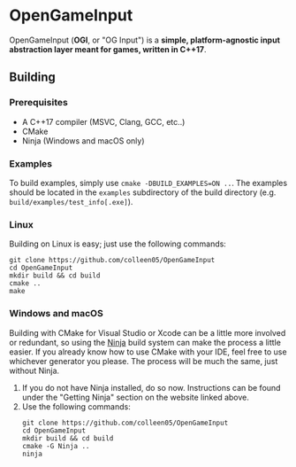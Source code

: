 # OpenGameInput

OpenGameInput (**OGI**, or "OG Input") is a **simple, platform-agnostic input abstraction layer meant for games, written in C++17**. 

## Building
### Prerequisites
- A C++17 compiler (MSVC, Clang, GCC, etc..)
- CMake
- Ninja (Windows and macOS only)

### Examples
To build examples, simply use `cmake -DBUILD_EXAMPLES=ON ..`. The examples should be located in the `examples` subdirectory of the build directory (e.g. `build/examples/test_info[.exe]`).

### Linux
Building on Linux is easy; just use the following commands:
```
git clone https://github.com/colleen05/OpenGameInput
cd OpenGameInput
mkdir build && cd build
cmake ..
make 
```

### Windows and macOS
Building with CMake for Visual Studio or Xcode can be a little more involved or redundant, so using the [Ninja](https://ninja-build.org/) build system can make the process a little easier. If you already know how to use CMake with your IDE, feel free to use whichever generator you please. The process will be much the same, just without Ninja.

1. If you do not have Ninja installed, do so now. Instructions can be found under the "Getting Ninja" section on the website linked above.
2. Use the following commands:
    ```
    git clone https://github.com/colleen05/OpenGameInput
    cd OpenGameInput
    mkdir build && cd build
    cmake -G Ninja ..
    ninja
    ```